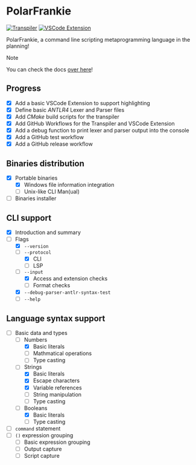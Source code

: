 # PolarFrankie

[![Transpiler](https://github.com/Ender-ing/frankie/actions/workflows/transpiler.yml/badge.svg)](https://github.com/Ender-ing/frankie/actions/workflows/transpiler.yml)
[![VSCode Extension](https://github.com/Ender-ing/frankie/actions/workflows/vscode_extension.yml/badge.svg)](https://github.com/Ender-ing/frankie/actions/workflows/vscode_extension.yml)

PolarFrankie, a command line scripting metaprogramming language in the planning!

> [!NOTE]
> You can check the docs [over here](https://docs.ender.ing/docs/frankie/intro/)!

## Progress

- [x] Add a basic VSCode Extension to support highlighting
- [x] Define basic *ANTLR4* Lexer and Parser files
- [x] Add *CMake* build scripts for the transpiler
- [x] Add GitHub Workflows for the Transpiler and VSCode Extension
- [x] Add a debug function to print lexer and parser output into the console
- [x] Add a GitHub test workflow
- [x] Add a GitHub release workflow

## Binaries distribution

- [x] Portable binaries
  - [x] Windows file information integration
  - [ ] Unix-like CLI Man(ual)
- [ ] Binaries installer

## CLI support

- [x] Introduction and summary
- [ ] Flags
  - [x] `--version`
  - [ ] `--protocol`
    - [x] CLI
    - [ ] LSP
  - [ ] `--input`
    - [x] Access and extension checks
    - [ ] Format checks
  - [x] `--debug-parser-antlr-syntax-test`
  - [ ] `--help`

## Language syntax support

- [ ] Basic data and types
  - [ ] Numbers
    - [x] Basic literals
    - [ ] Mathmatical operations
    - [ ] Type casting
  - [ ] Strings
    - [x] Basic literals
    - [x] Escape characters
    - [x] Variable references
    - [ ] String manipulation
    - [ ] Type casting
  - [ ] Booleans
    - [x] Basic literals
    - [ ] Type casting
- [ ] `command` statement
- [ ] `()` expression grouping
  - [ ] Basic expression grouping
  - [ ] Output capture
  - [ ] Script capture
